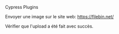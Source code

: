 Cypress Plugins

Envoyer une image sur le site web:
https://filebin.net/

Vérifier que l'upload a été fait avec succès.
